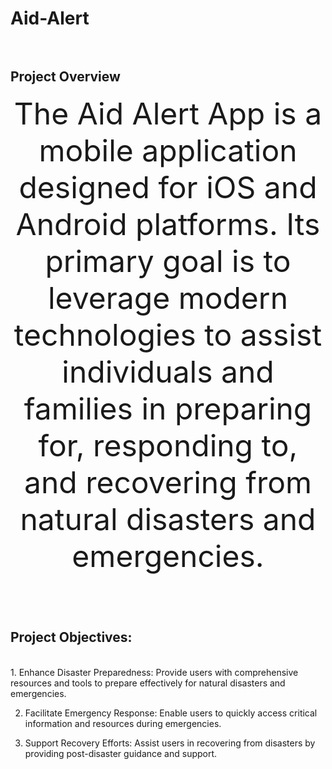 # Aid-Alert<br><br>
<h2><b>Project Overview<br></b></h2>
<center><font size=12>The Aid Alert App is a mobile application designed for iOS and Android platforms. Its primary goal is to leverage modern technologies to assist individuals and families in preparing for, responding to, and recovering from natural disasters and emergencies.<br><br></font></center>
<h2>Project Objectives:</h2><br>
1. Enhance Disaster Preparedness: Provide users with comprehensive resources and tools to prepare effectively for natural disasters and emergencies.<br>

2. Facilitate Emergency Response: Enable users to quickly access critical information and resources during emergencies.<br>

3. Support Recovery Efforts: Assist users in recovering from disasters by providing post-disaster guidance and support.<br>


